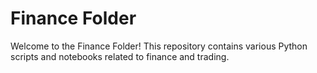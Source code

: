 # Finance Folder

Welcome to the Finance Folder! This repository contains various Python scripts and notebooks related to finance and trading.
